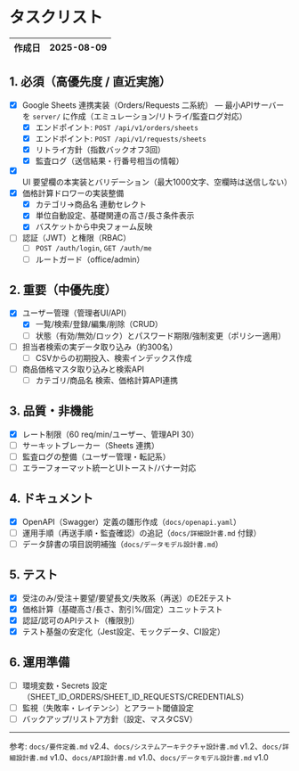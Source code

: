 # タスクリスト

| 作成日 | 2025-08-09 |
|--------|------------|

## 1. 必須（高優先度 / 直近実施）
- [x] Google Sheets 連携実装（Orders/Requests 二系統） — 最小APIサーバーを `server/` に作成（エミュレーション/リトライ/監査ログ対応）
  - [x] エンドポイント: `POST /api/v1/orders/sheets`
  - [x] エンドポイント: `POST /api/v1/requests/sheets`
  - [x] リトライ方針（指数バックオフ3回）
  - [x] 監査ログ（送信結果・行番号相当の情報）
- [x] UI 要望欄の本実装とバリデーション（最大1000文字、空欄時は送信しない）
- [x] 価格計算ドロワーの実装整備
  - [x] カテゴリ→商品名 連動セレクト
  - [x] 単位自動設定、基礎関連の高さ/長さ条件表示
  - [x] バスケットから中央フォーム反映
- [ ] 認証（JWT）と権限（RBAC）
  - [ ] `POST /auth/login`, `GET /auth/me`
  - [ ] ルートガード（office/admin）

## 2. 重要（中優先度）
- [x] ユーザー管理（管理者UI/API）
  - [x] 一覧/検索/登録/編集/削除（CRUD）
  - [ ] 状態（有効/無効/ロック）とパスワード期限/強制変更（ポリシー適用）
- [ ] 担当者検索の実データ取り込み（約300名）
  - [ ] CSVからの初期投入、検索インデックス作成
- [ ] 商品価格マスタ取り込みと検索API
  - [ ] カテゴリ/商品名 検索、価格計算API連携

## 3. 品質・非機能
- [x] レート制限（60 req/min/ユーザー、管理API 30）
- [ ] サーキットブレーカー（Sheets 連携）
- [ ] 監査ログの整備（ユーザー管理・転記系）
- [ ] エラーフォーマット統一とUIトースト/バナー対応

## 4. ドキュメント
- [x] OpenAPI（Swagger）定義の雛形作成（`docs/openapi.yaml`）
- [ ] 運用手順（再送手順・監査確認）の追記（`docs/詳細設計書.md` 付録）
- [ ] データ辞書の項目説明補強（`docs/データモデル設計書.md`）

## 5. テスト
- [x] 受注のみ/受注＋要望/要望長文/失敗系（再送）のE2Eテスト
- [x] 価格計算（基礎高さ/長さ、割引%/固定）ユニットテスト
- [x] 認証/認可のAPIテスト（権限別）
- [x] テスト基盤の安定化（Jest設定、モックデータ、CI設定）

## 6. 運用準備
- [ ] 環境変数・Secrets 設定（SHEET_ID_ORDERS/SHEET_ID_REQUESTS/CREDENTIALS）
- [ ] 監視（失敗率・レイテンシ）とアラート閾値設定
- [ ] バックアップ/リストア方針（設定、マスタCSV）

---

参考: `docs/要件定義.md` v2.4、`docs/システムアーキテクチャ設計書.md` v1.2、`docs/詳細設計書.md` v1.0、`docs/API設計書.md` v1.0、`docs/データモデル設計書.md` v1.0
